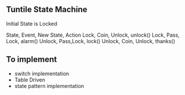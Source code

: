 Tuntile State Machine
---------------------
Initial State is Locked

State, Event, New State, Action
Lock, Coin, Unlock, unlock()
Lock, Pass, Lock, alarm()
Unlock, Pass,Lock, lock()
Unlock, Coin, Unlock, thanks()


To implement
------
- switch implementation
- Table Driven
- state pattern implementation
